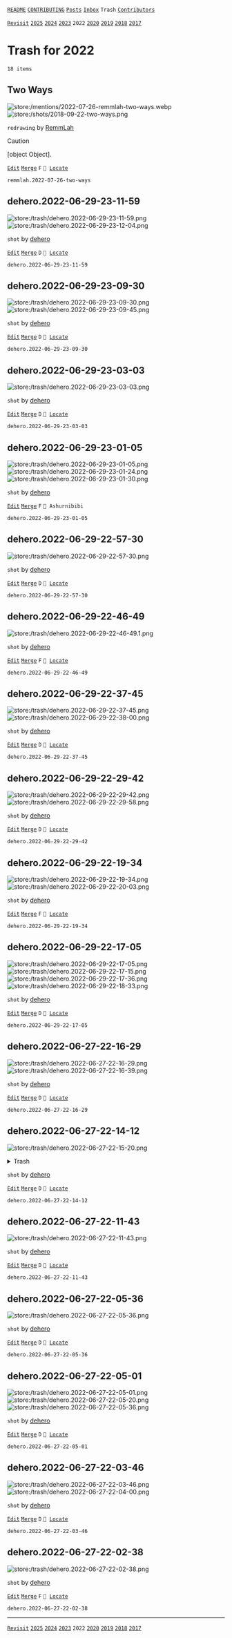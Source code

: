 [`README`](../../README.md) [`CONTRIBUTING`](../../CONTRIBUTING.md) [`Posts`](../posts/index.md) [`Inbox`](../inbox/index.md) `Trash` [`Contributors`](../contributors.md)

[`Revisit`](revisit.md) [`2025`](index.md) [`2024`](2024.md) [`2023`](2023.md) `2022` [`2020`](2020.md) [`2019`](2019.md) [`2018`](2018.md) [`2017`](2017.md)

# Trash for 2022

`18 items`

## <span id="remmlah.2022-07-26-two-ways">Two Ways</span>

![store:/mentions/2022-07-26-remmlah-two-ways.webp](../../assets/previews/mentions/2022-07-26-remmlah-two-ways.avif "2022-07-26-remmlah-two-ways")
![store:/shots/2018-09-22-two-ways.png](../../assets/previews/shots/2018-09-22-two-ways.avif "2018-09-22-two-ways")

`redrawing` by [RemmLah](../contributors.md#remmlah)

> [!CAUTION]
> [object Object].

[`Edit`](https://github.com/dehero/mwscr/issues/new?labels=post-editing&amp;template=post-editing.yml&amp;title=remmlah.2022-07-26-two-ways&amp;postContent=store%3A%2Fmentions%2F2022-07-26-remmlah-two-ways.webp%0Astore%3A%2Fshots%2F2018-09-22-two-ways.png&amp;postTitle=Two+Ways&amp;postTitleRu=&amp;postAuthor=remmlah&amp;postType=redrawing&amp;postEngine=&amp;postAddon=&amp;postTags=&amp;postLocation=&amp;postMark=F&amp;postViolation=unsupported-resource&amp;postTrash=&amp;postRequest=) [`Merge`](https://github.com/dehero/mwscr/issues/new?labels=post-merging&amp;template=post-merging.yml&amp;title=remmlah.2022-07-26-two-ways&amp;mergeWithIds=) `F` <code>📍 [Locate](https://github.com/dehero/mwscr/issues/new?labels=post-location&template=post-location.yml&title=remmlah.2022-07-26-two-ways&postLocation=)</code>

```
remmlah.2022-07-26-two-ways
```

## <span id="dehero.2022-06-29-23-11-59">dehero.2022-06-29-23-11-59</span>

![store:/trash/dehero.2022-06-29-23-11-59.png](../../assets/previews/trash/dehero.2022-06-29-23-11-59.avif "dehero.2022-06-29-23-11-59")
![store:/trash/dehero.2022-06-29-23-12-04.png](../../assets/previews/trash/dehero.2022-06-29-23-12-04.avif "dehero.2022-06-29-23-12-04")

`shot` by [dehero](../contributors.md#dehero)

[`Edit`](https://github.com/dehero/mwscr/issues/new?labels=post-editing&amp;template=post-editing.yml&amp;title=dehero.2022-06-29-23-11-59&amp;postContent=store%3A%2Ftrash%2Fdehero.2022-06-29-23-11-59.png%0Astore%3A%2Ftrash%2Fdehero.2022-06-29-23-12-04.png&amp;postTitle=&amp;postTitleRu=&amp;postAuthor=dehero&amp;postType=shot&amp;postEngine=&amp;postAddon=&amp;postTags=&amp;postLocation=&amp;postMark=D&amp;postViolation=&amp;postTrash=&amp;postRequest=) [`Merge`](https://github.com/dehero/mwscr/issues/new?labels=post-merging&amp;template=post-merging.yml&amp;title=dehero.2022-06-29-23-11-59&amp;mergeWithIds=) `D` <code>📍 [Locate](https://github.com/dehero/mwscr/issues/new?labels=post-location&template=post-location.yml&title=dehero.2022-06-29-23-11-59&postLocation=)</code>

```
dehero.2022-06-29-23-11-59
```

## <span id="dehero.2022-06-29-23-09-30">dehero.2022-06-29-23-09-30</span>

![store:/trash/dehero.2022-06-29-23-09-30.png](../../assets/previews/trash/dehero.2022-06-29-23-09-30.avif "dehero.2022-06-29-23-09-30")
![store:/trash/dehero.2022-06-29-23-09-45.png](../../assets/previews/trash/dehero.2022-06-29-23-09-45.avif "dehero.2022-06-29-23-09-45")

`shot` by [dehero](../contributors.md#dehero)

[`Edit`](https://github.com/dehero/mwscr/issues/new?labels=post-editing&amp;template=post-editing.yml&amp;title=dehero.2022-06-29-23-09-30&amp;postContent=store%3A%2Ftrash%2Fdehero.2022-06-29-23-09-30.png%0Astore%3A%2Ftrash%2Fdehero.2022-06-29-23-09-45.png&amp;postTitle=&amp;postTitleRu=&amp;postAuthor=dehero&amp;postType=shot&amp;postEngine=&amp;postAddon=&amp;postTags=&amp;postLocation=&amp;postMark=D&amp;postViolation=&amp;postTrash=&amp;postRequest=) [`Merge`](https://github.com/dehero/mwscr/issues/new?labels=post-merging&amp;template=post-merging.yml&amp;title=dehero.2022-06-29-23-09-30&amp;mergeWithIds=) `D` <code>📍 [Locate](https://github.com/dehero/mwscr/issues/new?labels=post-location&template=post-location.yml&title=dehero.2022-06-29-23-09-30&postLocation=)</code>

```
dehero.2022-06-29-23-09-30
```

## <span id="dehero.2022-06-29-23-03-03">dehero.2022-06-29-23-03-03</span>

![store:/trash/dehero.2022-06-29-23-03-03.png](../../assets/previews/trash/dehero.2022-06-29-23-03-03.avif "dehero.2022-06-29-23-03-03")

`shot` by [dehero](../contributors.md#dehero)

[`Edit`](https://github.com/dehero/mwscr/issues/new?labels=post-editing&amp;template=post-editing.yml&amp;title=dehero.2022-06-29-23-03-03&amp;postContent=store%3A%2Ftrash%2Fdehero.2022-06-29-23-03-03.png&amp;postTitle=&amp;postTitleRu=&amp;postAuthor=dehero&amp;postType=shot&amp;postEngine=&amp;postAddon=&amp;postTags=&amp;postLocation=&amp;postMark=D&amp;postViolation=&amp;postTrash=&amp;postRequest=) [`Merge`](https://github.com/dehero/mwscr/issues/new?labels=post-merging&amp;template=post-merging.yml&amp;title=dehero.2022-06-29-23-03-03&amp;mergeWithIds=) `D` <code>📍 [Locate](https://github.com/dehero/mwscr/issues/new?labels=post-location&template=post-location.yml&title=dehero.2022-06-29-23-03-03&postLocation=)</code>

```
dehero.2022-06-29-23-03-03
```

## <span id="dehero.2022-06-29-23-01-05">dehero.2022-06-29-23-01-05</span>

![store:/trash/dehero.2022-06-29-23-01-05.png](../../assets/previews/trash/dehero.2022-06-29-23-01-05.avif "dehero.2022-06-29-23-01-05")
![store:/trash/dehero.2022-06-29-23-01-24.png](../../assets/previews/trash/dehero.2022-06-29-23-01-24.avif "dehero.2022-06-29-23-01-24")
![store:/trash/dehero.2022-06-29-23-01-30.png](../../assets/previews/trash/dehero.2022-06-29-23-01-30.avif "dehero.2022-06-29-23-01-30")

`shot` by [dehero](../contributors.md#dehero)

[`Edit`](https://github.com/dehero/mwscr/issues/new?labels=post-editing&amp;template=post-editing.yml&amp;title=dehero.2022-06-29-23-01-05&amp;postContent=store%3A%2Ftrash%2Fdehero.2022-06-29-23-01-05.png%0Astore%3A%2Ftrash%2Fdehero.2022-06-29-23-01-24.png%0Astore%3A%2Ftrash%2Fdehero.2022-06-29-23-01-30.png&amp;postTitle=&amp;postTitleRu=&amp;postAuthor=dehero&amp;postType=shot&amp;postEngine=&amp;postAddon=&amp;postTags=&amp;postLocation=Ashurnibibi&amp;postMark=F&amp;postViolation=&amp;postTrash=&amp;postRequest=) [`Merge`](https://github.com/dehero/mwscr/issues/new?labels=post-merging&amp;template=post-merging.yml&amp;title=dehero.2022-06-29-23-01-05&amp;mergeWithIds=) `F` `📍 Ashurnibibi`

```
dehero.2022-06-29-23-01-05
```

## <span id="dehero.2022-06-29-22-57-30">dehero.2022-06-29-22-57-30</span>

![store:/trash/dehero.2022-06-29-22-57-30.png](../../assets/previews/trash/dehero.2022-06-29-22-57-30.avif "dehero.2022-06-29-22-57-30")

`shot` by [dehero](../contributors.md#dehero)

[`Edit`](https://github.com/dehero/mwscr/issues/new?labels=post-editing&amp;template=post-editing.yml&amp;title=dehero.2022-06-29-22-57-30&amp;postContent=store%3A%2Ftrash%2Fdehero.2022-06-29-22-57-30.png&amp;postTitle=&amp;postTitleRu=&amp;postAuthor=dehero&amp;postType=shot&amp;postEngine=&amp;postAddon=&amp;postTags=&amp;postLocation=&amp;postMark=D&amp;postViolation=&amp;postTrash=&amp;postRequest=) [`Merge`](https://github.com/dehero/mwscr/issues/new?labels=post-merging&amp;template=post-merging.yml&amp;title=dehero.2022-06-29-22-57-30&amp;mergeWithIds=) `D` <code>📍 [Locate](https://github.com/dehero/mwscr/issues/new?labels=post-location&template=post-location.yml&title=dehero.2022-06-29-22-57-30&postLocation=)</code>

```
dehero.2022-06-29-22-57-30
```

## <span id="dehero.2022-06-29-22-46-49">dehero.2022-06-29-22-46-49</span>

![store:/trash/dehero.2022-06-29-22-46-49.1.png](../../assets/previews/trash/dehero.2022-06-29-22-46-49.1.avif "dehero.2022-06-29-22-46-49.1")

`shot` by [dehero](../contributors.md#dehero)

[`Edit`](https://github.com/dehero/mwscr/issues/new?labels=post-editing&amp;template=post-editing.yml&amp;title=dehero.2022-06-29-22-46-49&amp;postContent=store%3A%2Ftrash%2Fdehero.2022-06-29-22-46-49.1.png&amp;postTitle=&amp;postTitleRu=&amp;postAuthor=dehero&amp;postType=shot&amp;postEngine=&amp;postAddon=&amp;postTags=&amp;postLocation=&amp;postMark=F&amp;postViolation=&amp;postTrash=&amp;postRequest=) [`Merge`](https://github.com/dehero/mwscr/issues/new?labels=post-merging&amp;template=post-merging.yml&amp;title=dehero.2022-06-29-22-46-49&amp;mergeWithIds=) `F` <code>📍 [Locate](https://github.com/dehero/mwscr/issues/new?labels=post-location&template=post-location.yml&title=dehero.2022-06-29-22-46-49&postLocation=)</code>

```
dehero.2022-06-29-22-46-49
```

## <span id="dehero.2022-06-29-22-37-45">dehero.2022-06-29-22-37-45</span>

![store:/trash/dehero.2022-06-29-22-37-45.png](../../assets/previews/trash/dehero.2022-06-29-22-37-45.avif "dehero.2022-06-29-22-37-45")
![store:/trash/dehero.2022-06-29-22-38-00.png](../../assets/previews/trash/dehero.2022-06-29-22-38-00.avif "dehero.2022-06-29-22-38-00")

`shot` by [dehero](../contributors.md#dehero)

[`Edit`](https://github.com/dehero/mwscr/issues/new?labels=post-editing&amp;template=post-editing.yml&amp;title=dehero.2022-06-29-22-37-45&amp;postContent=store%3A%2Ftrash%2Fdehero.2022-06-29-22-37-45.png%0Astore%3A%2Ftrash%2Fdehero.2022-06-29-22-38-00.png&amp;postTitle=&amp;postTitleRu=&amp;postAuthor=dehero&amp;postType=shot&amp;postEngine=&amp;postAddon=&amp;postTags=&amp;postLocation=&amp;postMark=D&amp;postViolation=&amp;postTrash=&amp;postRequest=) [`Merge`](https://github.com/dehero/mwscr/issues/new?labels=post-merging&amp;template=post-merging.yml&amp;title=dehero.2022-06-29-22-37-45&amp;mergeWithIds=) `D` <code>📍 [Locate](https://github.com/dehero/mwscr/issues/new?labels=post-location&template=post-location.yml&title=dehero.2022-06-29-22-37-45&postLocation=)</code>

```
dehero.2022-06-29-22-37-45
```

## <span id="dehero.2022-06-29-22-29-42">dehero.2022-06-29-22-29-42</span>

![store:/trash/dehero.2022-06-29-22-29-42.png](../../assets/previews/trash/dehero.2022-06-29-22-29-42.avif "dehero.2022-06-29-22-29-42")
![store:/trash/dehero.2022-06-29-22-29-58.png](../../assets/previews/trash/dehero.2022-06-29-22-29-58.avif "dehero.2022-06-29-22-29-58")

`shot` by [dehero](../contributors.md#dehero)

[`Edit`](https://github.com/dehero/mwscr/issues/new?labels=post-editing&amp;template=post-editing.yml&amp;title=dehero.2022-06-29-22-29-42&amp;postContent=store%3A%2Ftrash%2Fdehero.2022-06-29-22-29-42.png%0Astore%3A%2Ftrash%2Fdehero.2022-06-29-22-29-58.png&amp;postTitle=&amp;postTitleRu=&amp;postAuthor=dehero&amp;postType=shot&amp;postEngine=&amp;postAddon=&amp;postTags=&amp;postLocation=&amp;postMark=D&amp;postViolation=&amp;postTrash=&amp;postRequest=) [`Merge`](https://github.com/dehero/mwscr/issues/new?labels=post-merging&amp;template=post-merging.yml&amp;title=dehero.2022-06-29-22-29-42&amp;mergeWithIds=) `D` <code>📍 [Locate](https://github.com/dehero/mwscr/issues/new?labels=post-location&template=post-location.yml&title=dehero.2022-06-29-22-29-42&postLocation=)</code>

```
dehero.2022-06-29-22-29-42
```

## <span id="dehero.2022-06-29-22-19-34">dehero.2022-06-29-22-19-34</span>

![store:/trash/dehero.2022-06-29-22-19-34.png](../../assets/previews/trash/dehero.2022-06-29-22-19-34.avif "dehero.2022-06-29-22-19-34")
![store:/trash/dehero.2022-06-29-22-20-03.png](../../assets/previews/trash/dehero.2022-06-29-22-20-03.avif "dehero.2022-06-29-22-20-03")

`shot` by [dehero](../contributors.md#dehero)

[`Edit`](https://github.com/dehero/mwscr/issues/new?labels=post-editing&amp;template=post-editing.yml&amp;title=dehero.2022-06-29-22-19-34&amp;postContent=store%3A%2Ftrash%2Fdehero.2022-06-29-22-19-34.png%0Astore%3A%2Ftrash%2Fdehero.2022-06-29-22-20-03.png&amp;postTitle=&amp;postTitleRu=&amp;postAuthor=dehero&amp;postType=shot&amp;postEngine=&amp;postAddon=&amp;postTags=&amp;postLocation=&amp;postMark=F&amp;postViolation=&amp;postTrash=&amp;postRequest=) [`Merge`](https://github.com/dehero/mwscr/issues/new?labels=post-merging&amp;template=post-merging.yml&amp;title=dehero.2022-06-29-22-19-34&amp;mergeWithIds=) `F` <code>📍 [Locate](https://github.com/dehero/mwscr/issues/new?labels=post-location&template=post-location.yml&title=dehero.2022-06-29-22-19-34&postLocation=)</code>

```
dehero.2022-06-29-22-19-34
```

## <span id="dehero.2022-06-29-22-17-05">dehero.2022-06-29-22-17-05</span>

![store:/trash/dehero.2022-06-29-22-17-05.png](../../assets/previews/trash/dehero.2022-06-29-22-17-05.avif "dehero.2022-06-29-22-17-05")
![store:/trash/dehero.2022-06-29-22-17-15.png](../../assets/previews/trash/dehero.2022-06-29-22-17-15.avif "dehero.2022-06-29-22-17-15")
![store:/trash/dehero.2022-06-29-22-17-36.png](../../assets/previews/trash/dehero.2022-06-29-22-17-36.avif "dehero.2022-06-29-22-17-36")
![store:/trash/dehero.2022-06-29-22-18-33.png](../../assets/previews/trash/dehero.2022-06-29-22-18-33.avif "dehero.2022-06-29-22-18-33")

`shot` by [dehero](../contributors.md#dehero)

[`Edit`](https://github.com/dehero/mwscr/issues/new?labels=post-editing&amp;template=post-editing.yml&amp;title=dehero.2022-06-29-22-17-05&amp;postContent=store%3A%2Ftrash%2Fdehero.2022-06-29-22-17-05.png%0Astore%3A%2Ftrash%2Fdehero.2022-06-29-22-17-15.png%0Astore%3A%2Ftrash%2Fdehero.2022-06-29-22-17-36.png%0Astore%3A%2Ftrash%2Fdehero.2022-06-29-22-18-33.png&amp;postTitle=&amp;postTitleRu=&amp;postAuthor=dehero&amp;postType=shot&amp;postEngine=&amp;postAddon=&amp;postTags=&amp;postLocation=&amp;postMark=D&amp;postViolation=&amp;postTrash=&amp;postRequest=) [`Merge`](https://github.com/dehero/mwscr/issues/new?labels=post-merging&amp;template=post-merging.yml&amp;title=dehero.2022-06-29-22-17-05&amp;mergeWithIds=) `D` <code>📍 [Locate](https://github.com/dehero/mwscr/issues/new?labels=post-location&template=post-location.yml&title=dehero.2022-06-29-22-17-05&postLocation=)</code>

```
dehero.2022-06-29-22-17-05
```

## <span id="dehero.2022-06-27-22-16-29">dehero.2022-06-27-22-16-29</span>

![store:/trash/dehero.2022-06-27-22-16-29.png](../../assets/previews/trash/dehero.2022-06-27-22-16-29.avif "dehero.2022-06-27-22-16-29")
![store:/trash/dehero.2022-06-27-22-16-39.png](../../assets/previews/trash/dehero.2022-06-27-22-16-39.avif "dehero.2022-06-27-22-16-39")

`shot` by [dehero](../contributors.md#dehero)

[`Edit`](https://github.com/dehero/mwscr/issues/new?labels=post-editing&amp;template=post-editing.yml&amp;title=dehero.2022-06-27-22-16-29&amp;postContent=store%3A%2Ftrash%2Fdehero.2022-06-27-22-16-29.png%0Astore%3A%2Ftrash%2Fdehero.2022-06-27-22-16-39.png&amp;postTitle=&amp;postTitleRu=&amp;postAuthor=dehero&amp;postType=shot&amp;postEngine=&amp;postAddon=&amp;postTags=&amp;postLocation=&amp;postMark=D&amp;postViolation=&amp;postTrash=&amp;postRequest=) [`Merge`](https://github.com/dehero/mwscr/issues/new?labels=post-merging&amp;template=post-merging.yml&amp;title=dehero.2022-06-27-22-16-29&amp;mergeWithIds=) `D` <code>📍 [Locate](https://github.com/dehero/mwscr/issues/new?labels=post-location&template=post-location.yml&title=dehero.2022-06-27-22-16-29&postLocation=)</code>

```
dehero.2022-06-27-22-16-29
```

## <span id="dehero.2022-06-27-22-14-12">dehero.2022-06-27-22-14-12</span>

![store:/trash/dehero.2022-06-27-22-15-20.png](../../assets/previews/trash/dehero.2022-06-27-22-15-20.avif "dehero.2022-06-27-22-15-20")

<details>
<summary>Trash</summary>

![store:/trash/dehero.2022-06-27-22-14-12.2.png](../../assets/previews/trash/dehero.2022-06-27-22-14-12.2.avif "dehero.2022-06-27-22-14-12.2")
</details>

`shot` by [dehero](../contributors.md#dehero)

[`Edit`](https://github.com/dehero/mwscr/issues/new?labels=post-editing&amp;template=post-editing.yml&amp;title=dehero.2022-06-27-22-14-12&amp;postContent=store%3A%2Ftrash%2Fdehero.2022-06-27-22-15-20.png&amp;postTitle=&amp;postTitleRu=&amp;postAuthor=dehero&amp;postType=shot&amp;postEngine=&amp;postAddon=&amp;postTags=&amp;postLocation=&amp;postMark=D&amp;postViolation=&amp;postTrash=store%3A%2Ftrash%2Fdehero.2022-06-27-22-14-12.2.png&amp;postRequest=) [`Merge`](https://github.com/dehero/mwscr/issues/new?labels=post-merging&amp;template=post-merging.yml&amp;title=dehero.2022-06-27-22-14-12&amp;mergeWithIds=) `D` <code>📍 [Locate](https://github.com/dehero/mwscr/issues/new?labels=post-location&template=post-location.yml&title=dehero.2022-06-27-22-14-12&postLocation=)</code>

```
dehero.2022-06-27-22-14-12
```

## <span id="dehero.2022-06-27-22-11-43">dehero.2022-06-27-22-11-43</span>

![store:/trash/dehero.2022-06-27-22-11-43.png](../../assets/previews/trash/dehero.2022-06-27-22-11-43.avif "dehero.2022-06-27-22-11-43")

`shot` by [dehero](../contributors.md#dehero)

[`Edit`](https://github.com/dehero/mwscr/issues/new?labels=post-editing&amp;template=post-editing.yml&amp;title=dehero.2022-06-27-22-11-43&amp;postContent=store%3A%2Ftrash%2Fdehero.2022-06-27-22-11-43.png&amp;postTitle=&amp;postTitleRu=&amp;postAuthor=dehero&amp;postType=shot&amp;postEngine=&amp;postAddon=&amp;postTags=&amp;postLocation=&amp;postMark=D&amp;postViolation=&amp;postTrash=&amp;postRequest=) [`Merge`](https://github.com/dehero/mwscr/issues/new?labels=post-merging&amp;template=post-merging.yml&amp;title=dehero.2022-06-27-22-11-43&amp;mergeWithIds=) `D` <code>📍 [Locate](https://github.com/dehero/mwscr/issues/new?labels=post-location&template=post-location.yml&title=dehero.2022-06-27-22-11-43&postLocation=)</code>

```
dehero.2022-06-27-22-11-43
```

## <span id="dehero.2022-06-27-22-05-36">dehero.2022-06-27-22-05-36</span>

![store:/trash/dehero.2022-06-27-22-05-36.png](../../assets/previews/trash/dehero.2022-06-27-22-05-36.avif "dehero.2022-06-27-22-05-36")

`shot` by [dehero](../contributors.md#dehero)

[`Edit`](https://github.com/dehero/mwscr/issues/new?labels=post-editing&amp;template=post-editing.yml&amp;title=dehero.2022-06-27-22-05-36&amp;postContent=store%3A%2Ftrash%2Fdehero.2022-06-27-22-05-36.png&amp;postTitle=&amp;postTitleRu=&amp;postAuthor=dehero&amp;postType=shot&amp;postEngine=&amp;postAddon=&amp;postTags=&amp;postLocation=&amp;postMark=D&amp;postViolation=&amp;postTrash=&amp;postRequest=) [`Merge`](https://github.com/dehero/mwscr/issues/new?labels=post-merging&amp;template=post-merging.yml&amp;title=dehero.2022-06-27-22-05-36&amp;mergeWithIds=) `D` <code>📍 [Locate](https://github.com/dehero/mwscr/issues/new?labels=post-location&template=post-location.yml&title=dehero.2022-06-27-22-05-36&postLocation=)</code>

```
dehero.2022-06-27-22-05-36
```

## <span id="dehero.2022-06-27-22-05-01">dehero.2022-06-27-22-05-01</span>

![store:/trash/dehero.2022-06-27-22-05-01.png](../../assets/previews/trash/dehero.2022-06-27-22-05-01.avif "dehero.2022-06-27-22-05-01")
![store:/trash/dehero.2022-06-27-22-05-20.png](../../assets/previews/trash/dehero.2022-06-27-22-05-20.avif "dehero.2022-06-27-22-05-20")
![store:/trash/dehero.2022-06-27-22-05-36.png](../../assets/previews/trash/dehero.2022-06-27-22-05-36.avif "dehero.2022-06-27-22-05-36")

`shot` by [dehero](../contributors.md#dehero)

[`Edit`](https://github.com/dehero/mwscr/issues/new?labels=post-editing&amp;template=post-editing.yml&amp;title=dehero.2022-06-27-22-05-01&amp;postContent=store%3A%2Ftrash%2Fdehero.2022-06-27-22-05-01.png%0Astore%3A%2Ftrash%2Fdehero.2022-06-27-22-05-20.png%0Astore%3A%2Ftrash%2Fdehero.2022-06-27-22-05-36.png&amp;postTitle=&amp;postTitleRu=&amp;postAuthor=dehero&amp;postType=shot&amp;postEngine=&amp;postAddon=&amp;postTags=&amp;postLocation=&amp;postMark=D&amp;postViolation=&amp;postTrash=&amp;postRequest=) [`Merge`](https://github.com/dehero/mwscr/issues/new?labels=post-merging&amp;template=post-merging.yml&amp;title=dehero.2022-06-27-22-05-01&amp;mergeWithIds=) `D` <code>📍 [Locate](https://github.com/dehero/mwscr/issues/new?labels=post-location&template=post-location.yml&title=dehero.2022-06-27-22-05-01&postLocation=)</code>

```
dehero.2022-06-27-22-05-01
```

## <span id="dehero.2022-06-27-22-03-46">dehero.2022-06-27-22-03-46</span>

![store:/trash/dehero.2022-06-27-22-03-46.png](../../assets/previews/trash/dehero.2022-06-27-22-03-46.avif "dehero.2022-06-27-22-03-46")
![store:/trash/dehero.2022-06-27-22-04-00.png](../../assets/previews/trash/dehero.2022-06-27-22-04-00.avif "dehero.2022-06-27-22-04-00")

`shot` by [dehero](../contributors.md#dehero)

[`Edit`](https://github.com/dehero/mwscr/issues/new?labels=post-editing&amp;template=post-editing.yml&amp;title=dehero.2022-06-27-22-03-46&amp;postContent=store%3A%2Ftrash%2Fdehero.2022-06-27-22-03-46.png%0Astore%3A%2Ftrash%2Fdehero.2022-06-27-22-04-00.png&amp;postTitle=&amp;postTitleRu=&amp;postAuthor=dehero&amp;postType=shot&amp;postEngine=&amp;postAddon=&amp;postTags=&amp;postLocation=&amp;postMark=D&amp;postViolation=&amp;postTrash=&amp;postRequest=) [`Merge`](https://github.com/dehero/mwscr/issues/new?labels=post-merging&amp;template=post-merging.yml&amp;title=dehero.2022-06-27-22-03-46&amp;mergeWithIds=) `D` <code>📍 [Locate](https://github.com/dehero/mwscr/issues/new?labels=post-location&template=post-location.yml&title=dehero.2022-06-27-22-03-46&postLocation=)</code>

```
dehero.2022-06-27-22-03-46
```

## <span id="dehero.2022-06-27-22-02-38">dehero.2022-06-27-22-02-38</span>

![store:/trash/dehero.2022-06-27-22-02-38.png](../../assets/previews/trash/dehero.2022-06-27-22-02-38.avif "dehero.2022-06-27-22-02-38")

`shot` by [dehero](../contributors.md#dehero)

[`Edit`](https://github.com/dehero/mwscr/issues/new?labels=post-editing&amp;template=post-editing.yml&amp;title=dehero.2022-06-27-22-02-38&amp;postContent=store%3A%2Ftrash%2Fdehero.2022-06-27-22-02-38.png&amp;postTitle=&amp;postTitleRu=&amp;postAuthor=dehero&amp;postType=shot&amp;postEngine=&amp;postAddon=&amp;postTags=&amp;postLocation=&amp;postMark=F&amp;postViolation=&amp;postTrash=&amp;postRequest=) [`Merge`](https://github.com/dehero/mwscr/issues/new?labels=post-merging&amp;template=post-merging.yml&amp;title=dehero.2022-06-27-22-02-38&amp;mergeWithIds=) `F` <code>📍 [Locate](https://github.com/dehero/mwscr/issues/new?labels=post-location&template=post-location.yml&title=dehero.2022-06-27-22-02-38&postLocation=)</code>

```
dehero.2022-06-27-22-02-38
```

---

[`Revisit`](revisit.md) [`2025`](index.md) [`2024`](2024.md) [`2023`](2023.md) `2022` [`2020`](2020.md) [`2019`](2019.md) [`2018`](2018.md) [`2017`](2017.md)
